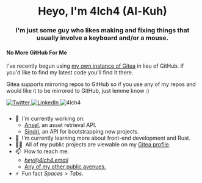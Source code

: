<h1 align="center">Heyo, I'm 4lch4 (Al-Kuh)</h1>
<h3 align="center">
  I'm just some guy who likes making and fixing things that usually involve a
  keyboard and/or a mouse.
</h3>

<h4>No More GitHub For Me</h4>
<p>
  I've recently begun using <a href="https://git.4lch4.io">my own instance of Gitea</a> in lieu of GitHub. If you'd like to find my latest code you'll find it there.
  <!-- Recently, I decided to stop using GitHub as my primary location for storing my git repos. Instead, I've created <a href="https://git.4lch4.io">my own instance of Gitea</a> and will use it for all of my code. -->

  Gitea supports mirroring repos to GitHub so if you use any of my repos and would like it to be mirrored to GitHub, just lemme know :)
</p>

<!-- Badges -->
<div align="left">

  <a href="https://twitter.com/4lch4">
    <img
      src="https://img.shields.io/twitter/follow/4lch4?label=Twitter&logo=twitter&style=flat-square&color=1da1f2&logoColor=ffffff"
      alt="Twitter"
    />
  </a>

  <a href="https://linkedin.com/in/devin-leaman-4962242">
    <img
      src="https://img.shields.io/static/v1?logo=linkedin&style=flat-square&color=0072b1&label=LinkedIn&message=%E2%98%86"
      alt="LinkedIn"
    />
  </a>

  <img src="https://komarev.com/ghpvc/?username=4lch4" alt="4lch4" />

  <!-- <a href="https://api.daily.dev/get?r=4lch4" target="_blank">
    <img
      width="256"
      align="right"
      src="https://raw.githubusercontent.com/4lch4/4lch4/devcard/devcard.svg"
    />
  </a> -->
</div>

<ul style="margin-top: 25px;">
  <li>
    🔭&nbsp;&nbsp;I’m currently working on:
    <ul>
      <li><a href="https://git.4lch4.io/4lch4/Ansel">Ansel</a>, an asset retrieval API.</li>
      <li><a href="https://git.4lch4.io/Sindri">Sindri</a>, an API for bootstrapping new projects.</li>
    </ul>
  </li>
  <li>
    🌱&nbsp;&nbsp;I’m currently learning more about front-end development and Rust.
  </li>
  <li>
    👨‍💻&nbsp;&nbsp;All of my public projects are viewable on my
    <a href="https://git.4lch4.io/4lch4">Gitea profile</a>.
  </li>
  <li>📫&nbsp;&nbsp;How to reach me:
  <ul>
    <li><em><a href="mailto:hey@4lch4.email">hey@4lch4.email</a></em></li>
    <li><a href="https://4lch4.social">Any of my other public avenues.</a></li>
  </ul>
  </li>
  <li>⚡&nbsp;&nbsp;Fun fact <em>Spaces > Tabs</em>.</li>
</ul>
